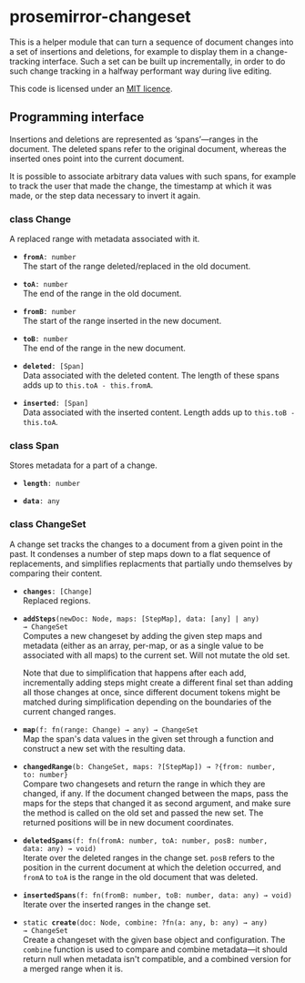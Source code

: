 # prosemirror-changeset

This is a helper module that can turn a sequence of document changes
into a set of insertions and deletions, for example to display them in
a change-tracking interface. Such a set can be built up incrementally,
in order to do such change tracking in a halfway performant way during
live editing.

This code is licensed under an [MIT
licence](https://github.com/ProseMirror/prosemirror-changeset/blob/master/LICENSE).

## Programming interface

Insertions and deletions are represented as ‘spans’—ranges in the
document. The deleted spans refer to the original document, whereas
the inserted ones point into the current document.

It is possible to associate arbitrary data values with such spans, for
example to track the user that made the change, the timestamp at which
it was made, or the step data necessary to invert it again.

### class Change

A replaced range with metadata associated with it.

 * **`fromA`**`: number`\
   The start of the range deleted/replaced in the old
   document.

 * **`toA`**`: number`\
   The end of the range in the old document.

 * **`fromB`**`: number`\
   The start of the range inserted in the new document.

 * **`toB`**`: number`\
   The end of the range in the new document.

 * **`deleted`**`: [Span]`\
   Data associated with the deleted content. The length
   of these spans adds up to `this.toA - this.fromA`.

 * **`inserted`**`: [Span]`\
   Data associated with the inserted content. Length
   adds up to `this.toB - this.toA`.


### class Span

Stores metadata for a part of a change.

 * **`length`**`: number`

 * **`data`**`: any`


### class ChangeSet

A change set tracks the changes to a document from a given
point in the past. It condenses a number of step maps down to a
flat sequence of replacements, and simplifies replacments that
partially undo themselves by comparing their content.

 * **`changes`**`: [Change]`\
   Replaced regions.

 * **`addSteps`**`(newDoc: Node, maps: [StepMap], data: [any] | any) → ChangeSet`\
   Computes a new changeset by adding the given step maps and
   metadata (either as an array, per-map, or as a single value to be
   associated with all maps) to the current set. Will not mutate the
   old set.

   Note that due to simplification that happens after each add,
   incrementally adding steps might create a different final set
   than adding all those changes at once, since different document
   tokens might be matched during simplification depending on the
   boundaries of the current changed ranges.

 * **`map`**`(f: fn(range: Change) → any) → ChangeSet`\
   Map the span's data values in the given set through a function
   and construct a new set with the resulting data.

 * **`changedRange`**`(b: ChangeSet, maps: ?[StepMap]) → ?{from: number, to: number}`\
   Compare two changesets and return the range in which they are
   changed, if any. If the document changed between the maps, pass
   the maps for the steps that changed it as second argument, and
   make sure the method is called on the old set and passed the new
   set. The returned positions will be in new document coordinates.

 * **`deletedSpans`**`(f: fn(fromA: number, toA: number, posB: number, data: any) → void)`\
   Iterate over the deleted ranges in the change set. `posB` refers
   to the position in the current document at which the deletion
   occurred, and `fromA` to `toA` is the range in the old document
   that was deleted.

 * **`insertedSpans`**`(f: fn(fromB: number, toB: number, data: any) → void)`\
   Iterate over the inserted ranges in the change set.

 * `static `**`create`**`(doc: Node, combine: ?fn(a: any, b: any) → any) → ChangeSet`\
   Create a changeset with the given base object and configuration.
   The `combine` function is used to compare and combine metadata—it
   should return null when metadata isn't compatible, and a combined
   version for a merged range when it is.


